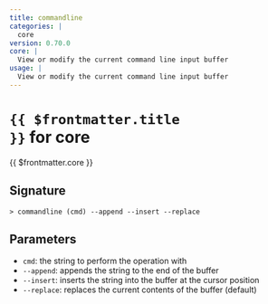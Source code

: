 ```yaml
---
title: commandline
categories: |
  core
version: 0.70.0
core: |
  View or modify the current command line input buffer
usage: |
  View or modify the current command line input buffer
---
```


# <code>{{ $frontmatter.title }}</code> for core

<div class='command-title'>{{ $frontmatter.core }}</div>

## Signature

```> commandline (cmd) --append --insert --replace```

## Parameters

 -  `cmd`: the string to perform the operation with
 -  `--append`: appends the string to the end of the buffer
 -  `--insert`: inserts the string into the buffer at the cursor position
 -  `--replace`: replaces the current contents of the buffer (default)
